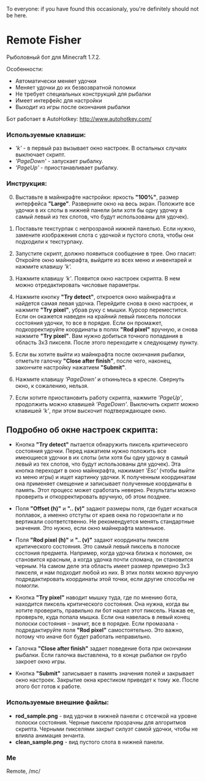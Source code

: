 To everyone: if you have found this occasionaly, you're definitely should not be here.

# Remote Fisher
Рыболовный бот для Minecraft 1.7.2.

Особенности:
- Автоматически меняет удочки
- Меняет удочки до их безвозвратной поломки
- Не требует специальных конструкций для рыбалки
- Имеет интерфейс для настройки
- Выходит из игры после окончания рыбалки

Бот работает в AutoHotkey: http://www.autohotkey.com/

### Используемые клавиши:
- *'k'* - в первый раз вызывает окно настроек. В остальных случаях выключает скрипт.
- *'PageDown'* - запускает рыбалку.
- *'PageUp'* - приостанавливает рыбалку.

### Инструкция:

0. Выставьте в майнкрафте настройки: яркость **"100%"**, размер интерфейса **"Large"**. Разверните окно на весь экран. Положите все удочки в их слоты в нижней панели (или хотя бы одну удочку в самый левый из тех слотов, что будут использованы для удочек).

1. Поставьте текстурпак с непрозраной нижней панелью.
Если нужно, замените изображения слота с удочкой и пустого слота, чтобы они подходили к текстурпаку.

2. Запустите скрипт, должно появиться сообщение в трее.
Оно гласит:
	Откройте окно майнкрафта, выйдите из всех меню и инвентарей и нажмите клавишу *'k'.*

3. Нажмите клавишу *'k'*. Появится окно настроек скрипта. В нем можно отредактировать числовые параметры.

4. Нажмите кнопку **"Try detect"**, откроется окно майнкрафта и найдется самая левая удочка. Перейдите снова в окно настроек, и нажмите **"Try pixel"**, убрав руку с мышки. Курсор переместится. Если он окажется наведен на крайний левый пиксель полоски состояния удочки, то все в порядке. Если он промажет, подкорректируйте координаты в полях **"Rod pixel"** вручную, и снова нажмите **"Try pixel"**. Вам нужно добиться точного попадания в область 3х3 пикселя. После этого переходите к следующему пункту.

5. Если вы хотите выйти из майнкрафта после окончания рыбалки, отметьте галочку **"Close after finish"**, после чего, наконец, закончите настройку нажатием **"Submit"**.
	
6. Нажмите клавишу *'PageDown'* и откиньтесь в кресле. Свернуть окно, к сожалению, нельзя.

7. Если хотите приостановить работу скрипта, нажмите *'PageUp'*, продолжить можно клавишей *'PageDown'*. Выключить скрипт можно клавишей *'k'*, при этом выскочит подтверждающее окно.

## Подробно об окне настроек скрипта:

- Кнопка **"Try detect"** пытается обнаружить пиксель критического состояния удочки. Перед нажатием нужно положить все имеющиеся удочки в их слоты (или хотя бы одну удочку в самый левый из тех слотов, что будут использованы для удочек).
Эта кнопка переходит в окно майнкрафта, нажимает *'Esc'* (чтобы выйти из меню игры) и ищет картинку удочки. К полученным координатам она применяет смещение и записывает полученные координаты в память.
Этот процесс может сработать неверно. Результаты можно проверить и откорректировать вручную, об этом позднее.

- Поля **"Offset (h)"** и **".. (v)"** задают размеры поля, где будет искаться поплавок, а именно отступы от краев окна по горизонтали и по вертикали соответственно. Не рекомендуется менять стандартные значения. Это нужно, если окно майнкрафта маленькое.

- Поля **"Rod pixel (h)"** и  **".. (v)"** задают координаты пикселя критического состояния. Это самый левый пиксель в полоске состония предмета. Например, когда удочка близка к поломке, он становится красным, а когда удочка почти сломана, он становится черным. На самом деле эта область имеет размер примерно 3х3 пикселя, и нам подходит любой из них.
В этих полях можно вручную подредактировать координаты этой точки, если другие способы не помогли.

- Кнопка **"Try pixel"** наводит мышку туда, где по мнению бота, находится пиксель критического состояния. Она нужна, когда вы хотите проверить, правильно ли бот нашел этот пиксель. Нажав ее, проверьте, куда попала мышка. Если она навелась в левый конец полоски состояния - значит, все в порядке. Если промазала - подредактируйте поля **"Rod pixel"** самостоятельно. Это важно, потому что иначе бот будет работать неправильно.

- Галочка **"Close after finish"** задает поведение бота при окончании рыбалки. Если галочка выставлена, то в конце рыбалки он грубо закроет окно игры.

- Кнопка **"Submit"** записывает в память значения полей и закрывает окно настроек. Закрытие окна крестиком приведет к тому же. После этого бот готов к работе.

### Используемые внешние файлы: 
- **rod_sample.png** - вид удочки в нижней панели с отсечкой на уровне полоски состояния. Черные пиксели прозрачны для алгоритмов скрипта. Черными пикселями закрыт силуэт самой удочки, чтобы не влияла анимация энчанта.
- **clean_sample.png** - вид пустого слота в нижней панели.

###  Me
Remote, /mc/
